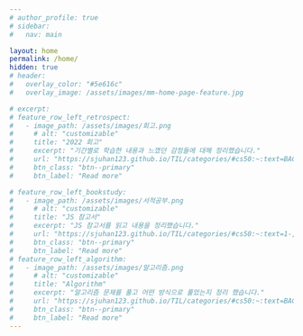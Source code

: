 ```yaml
---
# author_profile: true
# sidebar: 
#   nav: main

layout: home
permalink: /home/
hidden: true
# header:
#   overlay_color: "#5e616c"
#   overlay_image: /assets/images/mm-home-page-feature.jpg

# excerpt:
# feature_row_left_retrospect:
#   - image_path: /assets/images/회고.png
#     # alt: "customizable"
#     title: "2022 회고"
#     excerpt: "기간별로 학습한 내용과 느꼈던 감정들에 대해 정리했습니다."
#     url: "https://sjuhan123.github.io/TIL/categories/#cs50:~:text=BACK%20TO%20TOP%20%E2%86%91-,2022%2D%ED%9A%8C%EA%B3%A0,-%EC%BD%94%EB%93%9C%EC%8A%A4%EC%BF%BC%EB%93%9C%20%ED%94%84%EB%A6%AC%EC%BD%94%EC%8A%A4%20~%202022"
#     btn_class: "btn--primary"
#     btn_label: "Read more"

# feature_row_left_bookstudy:
#   - image_path: /assets/images/서적공부.png
#     # alt: "customizable"
#     title: "JS 참고서"
#     excerpt: "JS 참고서를 읽고 내용을 정리했습니다."
#     url: "https://sjuhan123.github.io/TIL/categories/#cs50:~:text=1-,javascript,-%EC%BD%94%EC%96%B4%20%EC%9E%90%EB%B0%94%EC%8A%A4%ED%81%AC%EB%A6%BD%ED%8A%B8%20%2D%20%EB%8D%B0%EC%9D%B4%ED%84%B0"
#     btn_class: "btn--primary"
#     btn_label: "Read more"
# feature_row_left_algorithm:
#   - image_path: /assets/images/알고리즘.png
#     # alt: "customizable"
#     title: "Algorithm"
#     excerpt: "알고리즘 문제를 풀고 어떤 방식으로 풀었는지 정리 했습니다."
#     url: "https://sjuhan123.github.io/TIL/categories/#cs50:~:text=BACK%20TO%20TOP%20%E2%86%91-,Algorithm,-%ED%94%84%EB%A1%9C%EA%B7%B8%EB%9E%98%EB%A8%B8%EC%8A%A4%20Lv.0"
#     btn_class: "btn--primary"
#     btn_label: "Read more"
---
```

<!-- {% include feature_row id="feature_row_left_retrospect" type="left" %}
{% include feature_row id="feature_row_left_bookstudy" type="left" %}
{% include feature_row id="feature_row_left_algorithm" type="left" %} -->